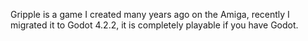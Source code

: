 Gripple is a game I created many years ago on the Amiga, recently I migrated it to Godot 4.2.2, it is completely playable if you have Godot.
